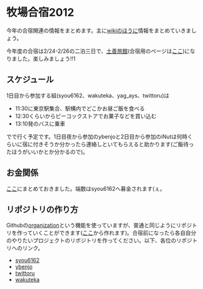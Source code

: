 # 牧場合宿2012

今年の合宿関連の情報をまとめます。主に[wikiのほうに](https://github.com/TrainingCamp2012/TrainingCamp2012/wiki)情報をまとめていきましょう。

今年度の合宿は2/24-2/26の二泊三日で、[土善旅館](http://www3.ocn.ne.jp/~dozen/)(合宿用のページは[ここ](https://github.com/TrainingCamp2012/TrainingCamp2012/wiki/土善旅館))になりました。楽しみましょう!!1

## スケジュール
1日目から参加する組(syou6162、wakuteka、yag_ays、twittoru)は

- 11:30に東京駅集合、駅構内でどこかお昼ご飯を食べる
- 12:30くらいからピーコックストアでお菓子などを買い込む
- 13:10発のバスに乗車

でで行く予定です。1日目夜から参加のybenjoと2日目から参加のiNutは何時くらいに宿に付きそうか分かったら連絡しといてもらえると助かります(ご飯待ったほうがいいかとか分かるので)。

## お金関係
[ここ](https://github.com/TrainingCamp2012/TrainingCamp2012/issues/5)にまとめておきました。端数はsyou6162へ募金されます(ぇ。

## リポジトリの作り方
Githubの[organization](https://github.com/blog/674-introducing-organizations)という機能を使っていますが、普通と同じようにリポジトリを作っていくことができます([ここ](https://github.com/organizations/TrainingCamp2012/repositories/new)から作れます)。合宿前になったら各自自分のやりたいプロジェクトのリポジトリを作ってください。以下、各位のリポジトリへのリンク。

- [syou6162](https://github.com/TrainingCamp2012/TinyWordSegmenter)
- [ybenjo](https://github.com/TrainingCamp2012/seiyu_prediction)
- [twittoru](https://github.com/TrainingCamp2012/p5-OreOre-Readtwit)
- [wakuteka](https://github.com/TrainingCamp2012/CharacterLookupper)